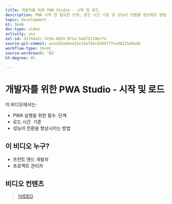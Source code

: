 ```yaml
---
title: 개발자를 위한 PWA Studio - 시작 및 로드
description: PWA 시작 전 필요한 단계, 로드 시간 기준 및 성능​이 전환을 향상하​은 방법에 대해 알아봅니다.
topic: Development
kt: 5646
doc-type: video
activity: use
exl-id: d1744a5c-7e56-48d3-971e-5abf21196cfa
source-git-commit: acee5ba84ea32e14a743cd269f77ced821548ad6
workflow-type: tm+mt
source-wordcount: '62'
ht-degree: 0%

---
```


# 개발자를 위한 PWA Studio - 시작 및 로드

이 비디오에서는:

- PWA 실행을 위한 필수 &#x200B; 단계
- 로드 시간 &#x200B; 기준
- 성능이 전환을 향상시키는 방법

## 이 비디오 누구?

- 프런트 엔드 개발자
- 프로젝트 관리자

## 비디오 컨텐츠

>[!VIDEO](https://video.tv.adobe.com/v/35717?quality=12&learn=on)
